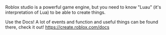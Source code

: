 Roblox studio is a powerful game engine, but you need to know "Luau" (it's interpretation of Lua) to be able to create things.

Use the Docs! A lot of events and function and useful things can be found there, check it out! https://create.roblox.com/docs

